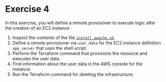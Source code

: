 # Exercise 4

In this exercise, you will define a remote provisioner to execute logic after the creation of an EC2 instance.

1. Inspect the contents of the file [`install_apache.sh`](./install_apache.sh).
2. Define a remote provisioner via `user_data` for the EC2 instance definition `app_server` that uses the shell script.
3. Perform the Terraform command that provisions the resource and executes the user data.
4. Find information about the user data in the AWS console for the instance.
5. Run the Terraform command for deleting the infrastructure.
